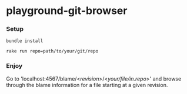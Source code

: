 # playground-git-browser

### Setup

`bundle install`

`rake run repo=path/to/your/git/repo`

### Enjoy

Go to 'localhost:4567/blame/&lt;*revision*&gt;/&lt;*your/file/in.repo*&gt;' and browse through
the blame information for a file starting at a given revision.
